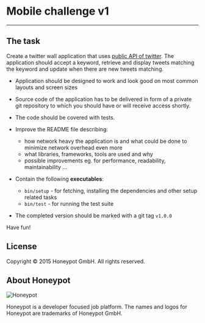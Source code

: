 # Mobile challenge v1

---

The task
--------

Create a twitter wall application that uses [public API
of twitter][1]. The application should accept a keyword, retrieve
and display tweets matching the keyword and update when
there are new tweets matching.

* Application should be designed to work and look good on most common
layouts and screen sizes

* Source code of the application has to be delivered in form of
a private git repository to which you should have or will receive
access shortly.

* The code should be covered with tests.

* Improve the README file describing:
  - how network heavy the application is and what could be done to minimize
    network overhead even more
  - what libraries, frameworks, tools are used and why
  - possible improvements eg. for performance, readability, maintainability ...

* Contain the following **executables**:
  - `bin/setup` - for fetching, installing the dependencies and other setup
  related tasks
  - `bin/test` - for running the test suite

* The completed version should be marked with a git tag `v1.0.0`


Have fun!


License
-------

Copyright © 2015 Honeypot GmbH. All rights reserved.


About Honeypot
--------------

![Honeypot](https://www.honeypot.io/logo.png)

Honeypot is a developer focused job platform.
The names and logos for Honeypot are trademarks of Honeypot GmbH.

[1]: https://dev.twitter.com/rest/public "Twitter public REST API"
